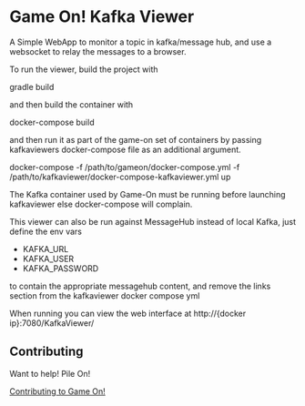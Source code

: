 # Game On! Kafka Viewer

A Simple WebApp to monitor a topic in kafka/message hub, and use a websocket
to relay the messages to a browser.


To run the viewer, build the project with 

 gradle build

and then build the container with 

 docker-compose build 

and then run it as part of the game-on set of containers by passing kafkaviewers docker-compose file as an additional argument. 

 docker-compose -f /path/to/gameon/docker-compose.yml -f /path/to/kafkaviewer/docker-compose-kafkaviewer.yml up

The Kafka container used by Game-On must be running before launching kafkaviewer else docker-compose will complain.

This viewer can also be run against MessageHub instead of local Kafka, just define the env vars

 - KAFKA_URL
 - KAFKA_USER
 - KAFKA_PASSWORD

to contain the appropriate messagehub content, and remove the links section from the kafkaviewer docker compose yml

When running you can view the web interface at http://{docker ip}:7080/KafkaViewer/


## Contributing

Want to help! Pile On!

[Contributing to Game On!](https://github.com/gameontext/gameon/blob/master/CONTRIBUTING.md)
